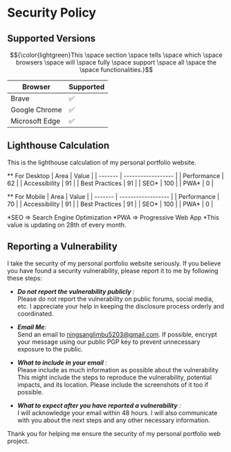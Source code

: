 # Security Policy

## Supported Versions

$${\color{lightgreen}This \space section \space tells \space which \space browsers \space will \space fully \space support \space all \space the \space functionalities.}$$ 

| Browser | Supported          |
| ------- | ------------------ |
| Brave   | :white_check_mark: |
| Google Chrome   | :white_check_mark: |
| Microsoft Edge   | :white_check_mark: |

## Lighthouse Calculation
This is the lighthouse calculation of my personal portfolio website.

** For Desktop
| Area | Value          |
| ------- | ------------------ |
| Performance   | 62 |
| Accessibility   | 91 |
| Best Practices   | 91 |
| SEO*   | 100 |
| PWA*   | 0 |

** For Mobile
| Area | Value          |
| ------- | ------------------ |
| Performance   | 70 |
| Accessibility   | 91 |
| Best Practices   | 91 |
| SEO*   | 100 |
| PWA*   | 0 |

*SEO => Search Engine Optimization
*PWA => Progressive Web App
*This value is updating on 28th of every month.

## Reporting a Vulnerability

I take the security of my personal portfolio website seriously. If you believe you have found a security vulnerability, please report it to me by following these steps:

+ <em>**Do not report the vulnerability publicly** :</em><br>
    Please do not report the vulnerability on public forums, social media, etc. I appreciate your help in keeping the disclosure process orderly and coordinated.

+ <em>**Email Me**:</em><br>
    Send an email to ningsanglimbu5203@gmail.com. If possible, encrypt your message using our public PGP key to prevent unnecessary exposure to the public.

+ <em>**What to include in your email** :</em><br>
    Please include as much information as possible about the vulnerability This might include the steps to reproduce the vulnerability, potential impacts, and its location. Please include the screenshots of it too if possible.

+ <em>**What to expect after you have reported a vulnerability** :</em><br>
    I will acknowledge your email within 48 hours. I will also communicate with you about the next steps and any other necessary information.

Thank you for helping me ensure the security of my personal portfolio web project.
